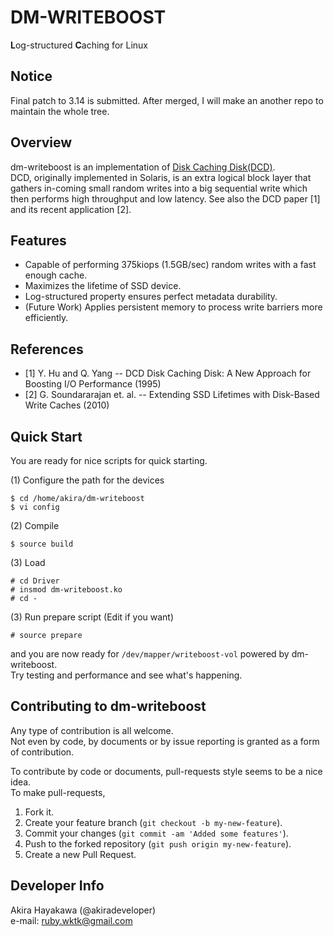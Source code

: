 # DM-WRITEBOOST
**L**og-structured **C**aching for Linux

## Notice
Final patch to 3.14 is submitted.
After merged, I will make an another repo to maintain the whole tree.

## Overview
dm-writeboost is an implementation of [Disk Caching Disk(DCD)](http://www.ele.uri.edu/research/hpcl/DCD/DCD.html).  
DCD, originally implemented in Solaris, is an extra logical block layer that gathers in-coming small random writes 
into a big sequential write which then performs high throughput and low latency.
See also the DCD paper [1] and its recent application [2].

## Features
* Capable of performing 375kiops (1.5GB/sec) random writes with a fast enough cache.  
* Maximizes the lifetime of SSD device.
* Log-structured property ensures perfect metadata durability.
* (Future Work) Applies persistent memory to process write barriers more efficiently.

## References
* [1] Y. Hu and Q. Yang -- DCD Disk Caching Disk: A New Approach for Boosting I/O Performance (1995)
* [2] G. Soundararajan et. al. -- Extending SSD Lifetimes with Disk-Based Write Caches (2010)

## Quick Start
You are ready for nice scripts for quick starting.  

(1) Configure the path for the devices

	$ cd /home/akira/dm-writeboost  
	$ vi config

(2) Compile

	$ source build

(3) Load

	# cd Driver
	# insmod dm-writeboost.ko
	# cd -

(3) Run prepare script (Edit if you want)

	# source prepare  

and you are now ready for `/dev/mapper/writeboost-vol` powered by dm-writeboost.  
Try testing and performance and see what's happening.  

## Contributing to dm-writeboost
Any type of contribution is all welcome.  
Not even by code, by documents or by issue reporting is granted as a form of contribution.   

To contribute by code or documents, pull-requests style seems to be a nice idea.  
To make pull-requests,  

1. Fork it.   
2. Create your feature branch (`git checkout -b my-new-feature`).  
3. Commit your changes (`git commit -am 'Added some features'`).  
4. Push to the forked repository (`git push origin my-new-feature`).  
5. Create a new Pull Request.

## Developer Info
Akira Hayakawa (@akiradeveloper)  
e-mail: ruby.wktk@gmail.com
